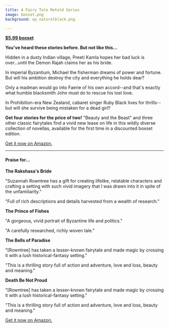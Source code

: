 ```yaml
---
title: A Fairy Tale Retold Series
image: boxset.png
background: ep_naturalblack.png

---
```


**[$5.99 boxset](https://www.amazon.com/gp/product/B06Y1VNXP8/ref=as_li_qf_sp_asin_il_tl?ie=UTF8&tag=suzannahsite-20&camp=1789&creative=9325&linkCode=as2&creativeASIN=B06Y1VNXP8&linkId=3f5de8626b6205609b23542effed3270)**

**You've heard these stories before. But not like this...**

Hidden in a dusty Indian village, Preeti Kamla hopes her bad luck is over...until the Demon Rajah claims her as his bride.

In imperial Byzantium, Michael the fisherman dreams of power and fortune. But will his ambition destroy the city and everything he holds dear?

Only a madman would go into Faerie of his own accord--and that's exactly what humble blacksmith John must do to rescue his lost love.

In Prohibition-era New Zealand, cabaret singer Ruby Black lives for thrills--but will she survive being mistaken for a dead girl?

**Get four stories for the price of two!** "Beauty and the Beast" and three other classic fairytales find a vivid new lease on life in this wildly diverse collection of novellas, available for the first time in a discounted boxset edition.

[<i class="fa fa-amazon" aria-hidden="true"></i> Get it now on Amazon.](https://www.amazon.com/gp/product/B06Y1VNXP8/ref=as_li_qf_sp_asin_il_tl?ie=UTF8&tag=suzannahsite-20&camp=1789&creative=9325&linkCode=as2&creativeASIN=B06Y1VNXP8&linkId=84c315068759650819f8acaa000b8867)

---
#### Praise for...

**The Rakshasa's Bride**

"Suzannah Rowntree has a gift for creating lifelike, relatable characters and crafting a setting with such vivid imagery that I was drawn into it in spite of the unfamiliarity."

"Full of rich descriptions and details harvested from a wealth of research."

**The Prince of Fishes**

"A gorgeous, vivid portrait of Byzantine life and politics."

"A carefully researched, richly woven tale."

**The Bells of Paradise**

"[Rowntree] has taken a lesser-known fairytale and made magic by crossing it with a lush historical-fantasy setting."

"This is a thrilling story full of action and adventure, love and loss, beauty and meaning."

**Death Be Not Proud**

"[Rowntree] has taken a lesser-known fairytale and made magic by crossing it with a lush historical-fantasy setting."

"This is a thrilling story full of action and adventure, love and loss, beauty and meaning."

[<i class="fa fa-amazon" aria-hidden="true"></i> Get it now on Amazon.](https://www.amazon.com/gp/product/B06Y1VNXP8/ref=as_li_qf_sp_asin_il_tl?ie=UTF8&tag=suzannahsite-20&camp=1789&creative=9325&linkCode=as2&creativeASIN=B06Y1VNXP8&linkId=84c315068759650819f8acaa000b8867)
